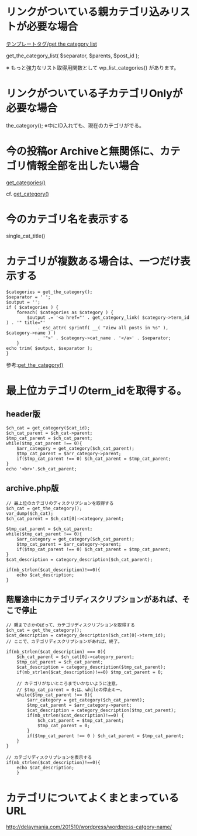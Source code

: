 # リンクがついている親カテゴリ込みリストが必要な場合
[テンプレートタグ/get the category list](https://wpdocs.osdn.jp/%E3%83%86%E3%83%B3%E3%83%97%E3%83%AC%E3%83%BC%E3%83%88%E3%82%BF%E3%82%B0/get_the_category_list)

get_the_category_list( $separator, $parents, $post_id );

※ もっと強力なリスト取得用関数として wp_list_categories() があります。

# リンクがついている子カテゴリOnlyが必要な場合
the_category();
※中にID入れても、現在のカテゴリがでる。

# 今の投稿or Archiveと無関係に、カテゴリ情報全部を出したい場合
[get_categories()](https://wpdocs.osdn.jp/%E9%96%A2%E6%95%B0%E3%83%AA%E3%83%95%E3%82%A1%E3%83%AC%E3%83%B3%E3%82%B9/get_categories#.E3.83.89.E3.83.AD.E3.83.83.E3.83.97.E3.83.80.E3.82.A6.E3.83.B3.E3.83.9C.E3.83.83.E3.82.AF.E3.82.B9)

cf. [get_category()](https://wpdocs.osdn.jp/%E9%96%A2%E6%95%B0%E3%83%AA%E3%83%95%E3%82%A1%E3%83%AC%E3%83%B3%E3%82%B9/get_category)

# 今のカテゴリ名を表示する
single_cat_title()

# カテゴリが複数ある場合は、一つだけ表示する
```
$categories = get_the_category();
$separator = ' ';
$output = '';
if ( $categories ) {
	foreach( $categories as $category ) {
		$output .= '<a href="' . get_category_link( $category->term_id ) . '" title="' 
			. esc_attr( sprintf( __( "View all posts in %s" ), $category->name ) ) 
			. '">' . $category->cat_name . '</a>' . $separator;
	}
echo trim( $output, $separator );
}
```

参考:[get_the_category()](https://wpdocs.osdn.jp/%E3%83%86%E3%83%B3%E3%83%97%E3%83%AC%E3%83%BC%E3%83%88%E3%82%BF%E3%82%B0/get_the_category)

# 最上位カテゴリのterm_idを取得する。
## header版

```
$ch_cat = get_category($cat_id);
$ch_cat_parent = $ch_cat->parent;
$tmp_cat_parent = $ch_cat_parent;
while($tmp_cat_parent !== 0){
    $arr_category = get_category($ch_cat_parent);
    $tmp_cat_parent = $arr_category->parent;
    if($tmp_cat_parent !== 0) $ch_cat_parent = $tmp_cat_parent;
}
echo '<br>'.$ch_cat_parent;
```

## archive.php版

```
// 最上位のカテゴリのディスクリプションを取得する 
$ch_cat = get_the_category();
var_dump($ch_cat);
$ch_cat_parent = $ch_cat[0]->category_parent;

$tmp_cat_parent = $ch_cat_parent;
while($tmp_cat_parent !== 0){
	$arr_category = get_category($ch_cat_parent);
	$tmp_cat_parent = $arr_category->parent;
	if($tmp_cat_parent !== 0) $ch_cat_parent = $tmp_cat_parent;
}
$cat_description = category_description($ch_cat_parent);

if(mb_strlen($cat_description)!==0){
	echo $cat_description;
}
```

## 階層途中にカテゴリディスクリプションがあれば、そこで停止

```
// 親までさかのぼって、カテゴリディスクリプションを取得する 
$ch_cat = get_the_category(); 
$cat_description = category_description($ch_cat[0]->term_id);
// ここで、カテゴリディスクリプションがあれば、終了。

if(mb_strlen($cat_description) === 0){
	$ch_cat_parent = $ch_cat[0]->category_parent;
	$tmp_cat_parent = $ch_cat_parent;
	$cat_description = category_description($tmp_cat_parent);
	if(mb_strlen($cat_description)!==0) $tmp_cat_parent = 0;

    // カテゴリがないところまでいかないように注意。
	// $tmp_cat_parent = 0;は、whileの停止キー。
	while($tmp_cat_parent !== 0){ 
		$arr_category = get_category($ch_cat_parent);
		$tmp_cat_parent = $arr_category->parent;
		$cat_description = category_description($tmp_cat_parent);
		if(mb_strlen($cat_description)!==0) {
			$ch_cat_parent = $tmp_cat_parent; 
			$tmp_cat_parent = 0;
		}
		if($tmp_cat_parent !== 0 ) $ch_cat_parent = $tmp_cat_parent; 
	} 
}

// カテゴリディスクリプションを表示する
if(mb_strlen($cat_description)!==0){
	echo $cat_description;
	}
```
    
# カテゴリについてよくまとまっているURL
http://delaymania.com/201510/wordpress/wordpress-catgory-name/
